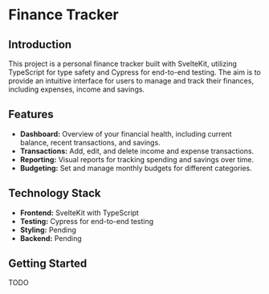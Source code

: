 # Finance Tracker

## Introduction

This project is a personal finance tracker built with SvelteKit, utilizing TypeScript for type safety and Cypress for end-to-end testing. The aim is to provide an intuitive interface for users to manage and track their finances, including expenses, income and savings.

## Features

- **Dashboard:** Overview of your financial health, including current balance, recent transactions, and savings.
- **Transactions:** Add, edit, and delete income and expense transactions.
- **Reporting:** Visual reports for tracking spending and savings over time.
- **Budgeting:** Set and manage monthly budgets for different categories.

## Technology Stack

- **Frontend:** SvelteKit with TypeScript
- **Testing:** Cypress for end-to-end testing
- **Styling:** Pending
- **Backend:** Pending

## Getting Started

TODO
